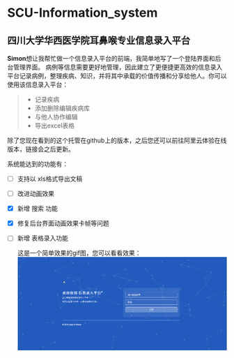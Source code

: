 # SCU-Information_system
四川大学华西医学院耳鼻喉专业信息录入平台
------
  
  **Simon**想让我帮忙做一个信息录入平台的前端，我简单地写了一个登陆界面和后台管理界面。
  病例等信息需要更好地管理，因此建立了更便捷更高效的信息录入平台记录病例，整理疾病、知识，并将其中承载的价值传播和分享给他人。你可以使用该信息录入平台：
  > * 记录疾病
  > * 添加删除编辑疾病库
  > * 与他人协作编辑
  > * 导出excel表格

  除了您现在看到的这个托管在github上的版本，之后您还可以前往阿里云体验在线版本，链接会之后更新。

  系统能达到的功能有：
- [ ] 支持以 xls格式导出文稿
- [ ] 改进动画效果
- [x] 新增 搜索 功能
- [x] 修复后台界面动画效果卡帧等问题
- [ ] 新增 表格录入功能

  这是一个简单效果的gif图，您可以看看效果：
  ![use](/Guide.gif)
